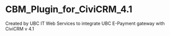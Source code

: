 CBM_Plugin_for_CiviCRM_4.1
==========================
Created by UBC IT Web Services to integrate UBC E-Payment gateway with CiviCRM v 4.1
